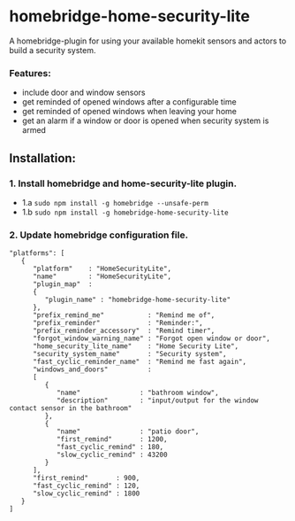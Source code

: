 # homebridge-home-security-lite
A homebridge-plugin for using your available homekit sensors and actors to build a security system.

### Features:
- include door and window sensors
- get reminded of opened windows after a configurable time
- get reminded of opened windows when leaving your home
- get an alarm if a window or door is opened when security system is armed

## Installation:

### 1. Install homebridge and home-security-lite plugin.
- 1.a `sudo npm install -g homebridge --unsafe-perm`
- 1.b `sudo npm install -g homebridge-home-security-lite`

### 2. Update homebridge configuration file.
```
"platforms": [
   {
      "platform"    : "HomeSecurityLite",
      "name"        : "HomeSecurityLite",
      "plugin_map"  :
      {
         "plugin_name" : "homebridge-home-security-lite"
      },
      "prefix_remind_me"           : "Remind me of",
      "prefix_reminder"            : "Reminder:",
      "prefix_reminder_accessory"  : "Remind timer",
      "forgot_window_warning_name" : "Forgot open window or door",
      "home_security_lite_name"    : "Home Security Lite",
      "security_system_name"       : "Security system",
      "fast_cyclic_reminder_name"  : "Remind me fast again",
      "windows_and_doors"          :
      [
         {
            "name"               : "bathroom window",
            "description"        : "input/output for the window contact sensor in the bathroom"
         },
         {
            "name"               : "patio door",
            "first_remind"       : 1200,
            "fast_cyclic_remind" : 180,
            "slow_cyclic_remind" : 43200
         }
      ],
      "first_remind"       : 900,
      "fast_cyclic_remind" : 120,
      "slow_cyclic_remind" : 1800
   }
]
```
